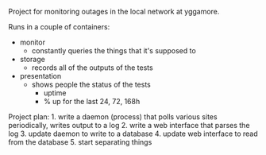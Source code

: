 Project for monitoring outages in the local network at yggamore.

Runs in a couple of containers:
- monitor
    - constantly queries the things that it's supposed to 
- storage
    - records all of the outputs of the tests
- presentation
    - shows people the status of the tests
        - uptime
        - % up for the last 24, 72, 168h

Project plan:
    1. write a daemon (process) that polls various sites periodically, writes output to a log
    2. write a web interface that parses the log
    3. update daemon to write to a database
    4. update web interface to read from the database
    5. start separating things 